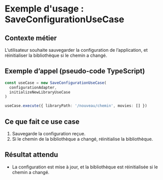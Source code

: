 # Exemple d'usage : SaveConfigurationUseCase

## Contexte métier

L’utilisateur souhaite sauvegarder la configuration de l’application, et réinitialiser la bibliothèque si le chemin a changé.

## Exemple d’appel (pseudo-code TypeScript)

```ts
const useCase = new SaveConfigurationUseCase(
  configurationAdapter,
  initializeNewLibraryUseCase
)

useCase.execute({ libraryPath: '/nouveau/chemin', movies: [] })
```

## Ce que fait ce use case

1. Sauvegarde la configuration reçue.
2. Si le chemin de la bibliothèque a changé, réinitialise la bibliothèque.

## Résultat attendu

- La configuration est mise à jour, et la bibliothèque est réinitialisée si le chemin a changé.
